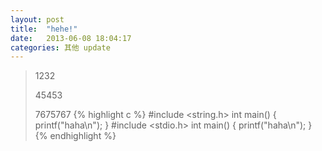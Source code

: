 ```yaml
---
layout: post
title:  "hehe!"
date:   2013-06-08 18:04:17
categories: 其他 update
--- 
```


> 1232
>
> 45453
>
>7675767
{% highlight c %}
  #include <string.h>
  int main()
  {
    printf("haha\n");
  }
 #include <stdio.h>
  int main()
  {
    printf("haha\n");
  }
{% endhighlight %}
  